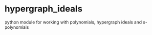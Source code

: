 # hypergraph_ideals
python module for working with polynomials, hypergraph ideals and s-polynomials
